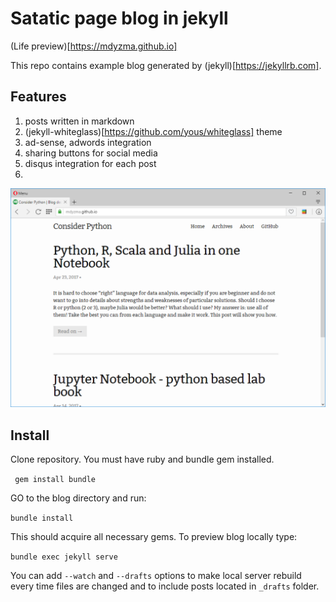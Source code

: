 # Satatic page blog in jekyll

(Life preview)[https://mdyzma.github.io]

This repo contains example blog generated by (jekyll)[https://jekyllrb.com]. 

## Features

1. posts written in markdown
2. (jekyll-whiteglass)[https://github.com/yous/whiteglass] theme
2. ad-sense, adwords integration
3. sharing buttons for  social media
4. disqus integration for each post
5. 


![blog][screen]

[screen]: /assets/screen.png


## Install

Clone repository. You must have ruby and bundle gem installed.

``` gem install bundle```

GO to the blog directory and run:

```bundle install```

This should acquire all necessary gems. To preview blog locally type:

```bundle exec jekyll serve```

You can add `--watch` and `--drafts` options to make local server rebuild every time files are changed and to include posts located in `_drafts` folder.
